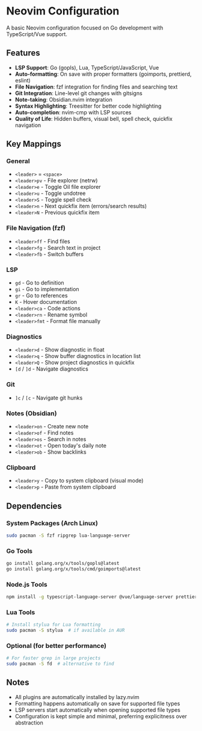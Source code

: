 # Neovim Configuration

A basic Neovim configuration focused on Go development with TypeScript/Vue support.

## Features

- **LSP Support**: Go (gopls), Lua, TypeScript/JavaScript, Vue
- **Auto-formatting**: On save with proper formatters (goimports, prettierd, eslint)
- **File Navigation**: fzf integration for finding files and searching text
- **Git Integration**: Line-level git changes with gitsigns
- **Note-taking**: Obsidian.nvim integration
- **Syntax Highlighting**: Treesitter for better code highlighting
- **Auto-completion**: nvim-cmp with LSP sources
- **Quality of Life**: Hidden buffers, visual bell, spell check, quickfix navigation

## Key Mappings

### General

- `<leader>` = `<space>`
- `<leader>pv` - File explorer (netrw)
- `<leader>e` - Toggle Oil file explorer
- `<leader>u` - Toggle undotree
- `<leader>S` - Toggle spell check
- `<leader>n` - Next quickfix item (errors/search results)
- `<leader>N` - Previous quickfix item

### File Navigation (fzf)

- `<leader>ff` - Find files
- `<leader>fg` - Search text in project
- `<leader>fb` - Switch buffers

### LSP

- `gd` - Go to definition
- `gi` - Go to implementation
- `gr` - Go to references
- `K` - Hover documentation
- `<leader>ca` - Code actions
- `<leader>rn` - Rename symbol
- `<leader>fmt` - Format file manually

### Diagnostics

- `<leader>d` - Show diagnostic in float
- `<leader>q` - Show buffer diagnostics in location list
- `<leader>Q` - Show project diagnostics in quickfix
- `[d` / `]d` - Navigate diagnostics

### Git

- `]c` / `[c` - Navigate git hunks

### Notes (Obsidian)

- `<leader>on` - Create new note
- `<leader>of` - Find notes
- `<leader>os` - Search in notes
- `<leader>ot` - Open today's daily note
- `<leader>ob` - Show backlinks

### Clipboard

- `<leader>y` - Copy to system clipboard (visual mode)
- `<leader>p` - Paste from system clipboard

## Dependencies

### System Packages (Arch Linux)

```bash
sudo pacman -S fzf ripgrep lua-language-server
```

### Go Tools

```bash
go install golang.org/x/tools/gopls@latest
go install golang.org/x/tools/cmd/goimports@latest
```

### Node.js Tools

```bash
npm install -g typescript-language-server @vue/language-server prettierd eslint
```

### Lua Tools

```bash
# Install stylua for Lua formatting
sudo pacman -S stylua  # if available in AUR
```

### Optional (for better performance)

```bash
# For faster grep in large projects
sudo pacman -S fd  # alternative to find
```

## Notes

- All plugins are automatically installed by lazy.nvim
- Formatting happens automatically on save for supported file types
- LSP servers start automatically when opening supported file types
- Configuration is kept simple and minimal, preferring explicitness over abstraction
